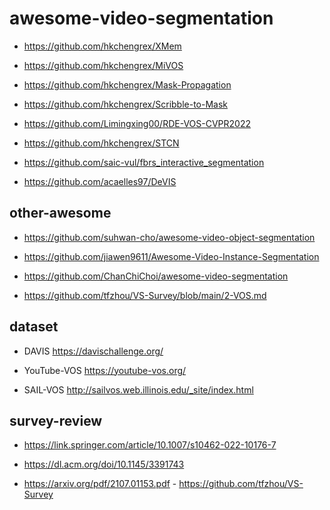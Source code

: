 # awesome-video-segmentation


- https://github.com/hkchengrex/XMem

- https://github.com/hkchengrex/MiVOS

- https://github.com/hkchengrex/Mask-Propagation

- https://github.com/hkchengrex/Scribble-to-Mask

- https://github.com/Limingxing00/RDE-VOS-CVPR2022

- https://github.com/hkchengrex/STCN

- https://github.com/saic-vul/fbrs_interactive_segmentation

- https://github.com/acaelles97/DeVIS


## other-awesome

- https://github.com/suhwan-cho/awesome-video-object-segmentation

- https://github.com/jiawen9611/Awesome-Video-Instance-Segmentation

- https://github.com/ChanChiChoi/awesome-video-segmentation

- https://github.com/tfzhou/VS-Survey/blob/main/2-VOS.md


## dataset

- DAVIS https://davischallenge.org/

- YouTube-VOS https://youtube-vos.org/

- SAIL-VOS http://sailvos.web.illinois.edu/_site/index.html

## survey-review

- https://link.springer.com/article/10.1007/s10462-022-10176-7

- https://dl.acm.org/doi/10.1145/3391743

- https://arxiv.org/pdf/2107.01153.pdf - https://github.com/tfzhou/VS-Survey



